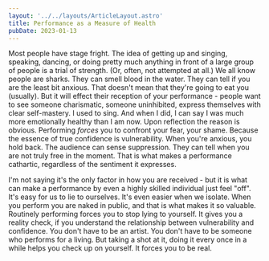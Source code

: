 ```yaml
---
layout: '../../layouts/ArticleLayout.astro'
title: Performance as a Measure of Health
pubDate: 2023-01-13
---
```


Most people have stage fright. The idea of getting up and singing, speaking, dancing, or doing pretty much anything in front of a large group of people is a trial of strength. (Or, often, not attempted at all.) We all know people are sharks. They can smell blood in the water. They can tell if you are the least bit anxious. That doesn't mean that they're going to eat you (usually). But it will effect their reception of your performance - people want to see someone charismatic, someone uninhibited,  express themselves with clear self-mastery. I used to sing. And when I did, I can say I was much more emotionally healthy than I am now. Upon reflection the reason is obvious. Performing *forces* you to confront your fear, your shame. Because the essence of true confidence is vulnerability. When you're anxious, you hold back. The audience can sense suppression. They can tell when you are not truly free in the moment. That is what makes a performance cathartic, regardless of the sentiment it expresses.

I'm not saying it's the only factor in how you are received - but it is what can make a performance by even a highly skilled individual just feel "off". It's easy for us to lie to ourselves. It's even easier when we isolate. When you perform you are naked in public, and that is what makes it so valuable. Routinely performing forces you to stop lying to yourself. It gives you a reality check, if you understand the relationship between vulnerability and confidence. You don't have to be an artist. You don't have to be someone who performs for a living. But taking a shot at it, doing it every once in a while helps you check up on yourself. It forces you to be real.

